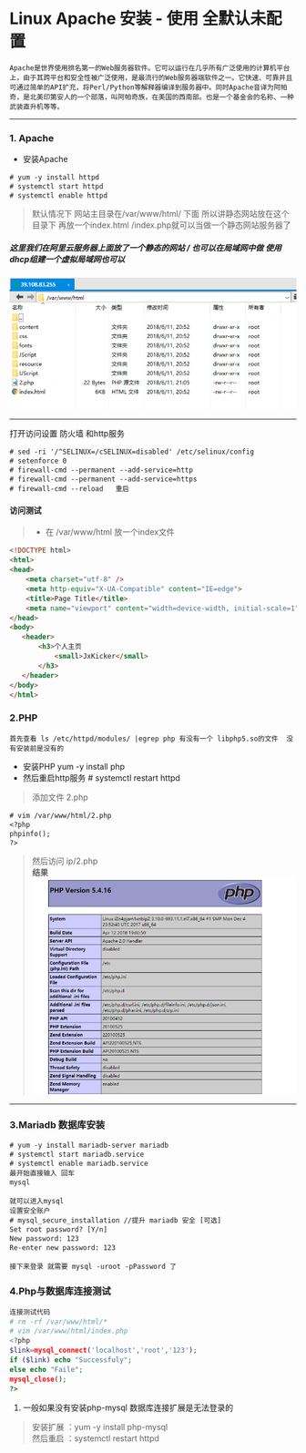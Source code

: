 Linux Apache 安装 - 使用 全默认未配置
=====
`Apache是世界使用排名第一的Web服务器软件。它可以运行在几乎所有广泛使用的计算机平台上，由于其跨平台和安全性被广泛使用，是最流行的Web服务器端软件之一。它快速、可靠并且可通过简单的API扩充，将Perl/Python等解释器编译到服务器中。同时Apache音译为阿帕奇，是北美印第安人的一个部落，叫阿帕奇族，在美国的西南部。也是一个基金会的名称、一种武装直升机等等。`  

-------
###  1. Apache 
* 安装Apache 
```shell
# yum -y install httpd 
# systemctl start httpd 
# systemctl enable httpd 
```
> 默认情况下 网站主目录在/var/www/html/ 下面 所以讲静态网站放在这个目录下  再放一个index.html /index.php就可以当做一个静态网站服务器了
##### 这里我们在阿里云服务器上面放了一个静态的网站 / 也可以在局域网中做  使用dhcp组建一个虚拟局域网也可以
![静态网站页面列表](Image/listhtml.png)

-----
打开访问设置 防火墙 和http服务
```shell
# sed -ri '/^SELINUX=/cSELINUX=disabled' /etc/selinux/config 
# setenforce 0 
# firewall-cmd --permanent --add-service=http 
# firewall-cmd --permanent --add-service=https 
# firewall-cmd --reload   重启
```
#### 访问测试
> * 在 /var/www/html 放一个index文件
``` html
<!DOCTYPE html>
<html>
<head>
    <meta charset="utf-8" />
    <meta http-equiv="X-UA-Compatible" content="IE=edge">
    <title>Page Title</title>
    <meta name="viewport" content="width=device-width, initial-scale=1">
</head>
<body>
   <header>
       <h3>个人主页
           <small>JxKicker</small>
       </h3>
   </header> 
</body>
</html>
```
### 2.PHP
`首先查看 ls /etc/httpd/modules/ |egrep php 有没有一个 libphp5.so的文件  没有安装前是没有的`
* 安装PHP   yum -y install php
* 然后重启http服务 # systemctl restart httpd 
> 添加文件 2.php
```shell
# vim /var/www/html/2.php 
<?php 
phpinfo();
?> 
```
>  然后访问 ip/2.php  
**结果**  
![php版本信息](Image/phpverison.png)

----
### 3.Mariadb 数据库安装
```shell
# yum -y install mariadb-server mariadb 
# systemctl start mariadb.service 
# systemctl enable mariadb.service  
最开始直接输入 回车
mysql

就可以进入mysql 
设置安全账户
# mysql_secure_installation //提升 mariadb 安全 [可选] 
Set root password? [Y/n]  
New password: 123 
Re-enter new password: 123 

接下来登录 就需要 mysql -uroot -pPassword 了
```
### 4.Php与数据库连接测试
``` php
连接测试代码
# rm -rf /var/www/html/* 
# vim /var/www/html/index.php 
<?php 
$link=mysql_connect('localhost','root','123'); 
if ($link) echo "Successfuly";
else echo "Faile"; 
mysql_close(); 
?>
```
1. 一般如果没有安装php-mysql 数据库连接扩展是无法登录的  
> 安装扩展 ：yum -y install php-mysql  
> 然后重启 ：systemctl restart httpd  

